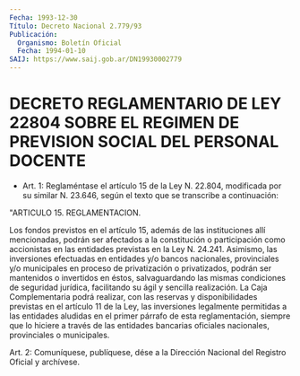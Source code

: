 ```yaml
---
Fecha: 1993-12-30
Título: Decreto Nacional 2.779/93
Publicación:
  Organismo: Boletín Oficial
  Fecha: 1994-01-10
SAIJ: https://www.saij.gob.ar/DN19930002779
---
```

# DECRETO REGLAMENTARIO DE LEY 22804 SOBRE EL REGIMEN DE PREVISION SOCIAL DEL PERSONAL DOCENTE

<a id="1"></a>
* Art.  1:  Reglaméntase  el  artículo  15 de la Ley N. 22.804, modificada  por  su  similar N. 23.646,  según  el texto  que   se transcribe  a  continuación:

"ARTICULO 15. REGLAMENTACION.

Los fondos previstos en el artículo 15, además de las instituciones allí mencionadas, podrán ser afectados a la constitución o participación como accionistas en las entidades previstas en la Ley N. 24.241. Asimismo, las inversiones efectuadas en entidades y/o bancos nacionales, provinciales y/o municipales en proceso de privatización o privatizados, podrán ser mantenidos o invertidos en éstos, salvaguardando las mismas condiciones de seguridad jurídica, facilitando su ágil y sencilla realización. La Caja Complementaria podrá realizar, con las reservas y disponibilidades previstas en el artículo 11 de la Ley, las inversiones legalmente permitidas a las entidades aludidas en el primer párrafo de esta reglamentación, siempre que lo hiciere a través de las entidades bancarias oficiales nacionales, provinciales o municipales.

<a id="2"></a>
Art.  2: Comuníquese, publíquese, dése a la Dirección Nacional del Registro Oficial y archívese.